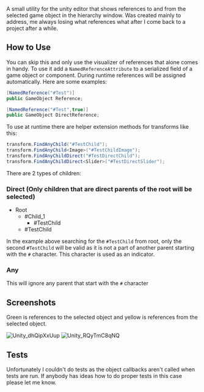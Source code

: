 A small utility for the unity editor that shows references to and from the selected game object in the hierarchy window.
Was created mainly to address, me always losing what references what after I come back to a project after a while.

## How to Use
You can skip this and only use the visualizer of references that alone comes in handy.
To use it add a `NamedReferenceAttribute` to a serialized field of a game object or component. During runtime references will be assigned automatically. Here are some examples: 
````csharp
[NamedReference("#Test")]
public GameObject Reference;

[NamedReference("#Test",true)]
public GameObject DirectReference;
````

To use at runtime there are helper extension methods for transforms like this:
````csharp
transform.FindAnyChild("#TestChild");
transform.FindAnyChild<Image>("#TestChildImage");
transform.FindAnyChildDirect("#TestDirectChild");
transform.FindAnyChildDirect<Slider>("#TestDirectSlider");
````

There are 2 types of children:
### Direct (Only children that are direct parents of the root will be selected)
* Root
  * #Child_1
    * #TestChild
  * #TestChild

In the example above searching for the `#TestChild` from root, only the second `#TestChild` will be valid as it is not a part of another parent starting with the `#` character. This character is used as an indicator.
### Any
This will ignore any parent that start with the `#` character

## Screenshots
Green is references to the selected object and yellow is references from the selected object.

![Unity_dhQipXxUup](https://github.com/simeonradivoev/NamedReferences/assets/9950198/b3e9c938-b5d2-4610-bc64-f110c90e3e54)
![Unity_RQyTmC8qNQ](https://github.com/simeonradivoev/NamedReferences/assets/9950198/10921e33-c362-4af1-bd74-2b4818f5bfac)


## Tests
Unfortunately I couldn't do tests as the object callbacks aren't called when tests are run. If anybody has ideas how to do proper tests in this case please let me know.
